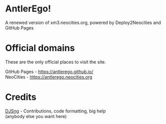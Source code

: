 # AntlerEgo!
A renewed version of xm3.neocities.org, powered by Deploy2Neocities and GitHub Pages   

# Official domains
These are the only official places to visit the site.

GitHub Pages - https://antlerego.github.io/  
NeoCities - https://antlerego.neocities.org  

# Credits
[DJSng](https://github.com/djsng4) - Contributions, code formatting, big help  
(anybody else you want here)
